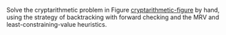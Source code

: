 

Solve the cryptarithmetic problem in
Figure <a class="insideBookFigRef" target="_blank" href="https://simoncarrignon.github.io/aima-exercises/figures/cryptarithmetic-figure.png">cryptarithmetic-figure</a> by hand, using the
strategy of backtracking with forward checking and the MRV and
least-constraining-value heuristics.
